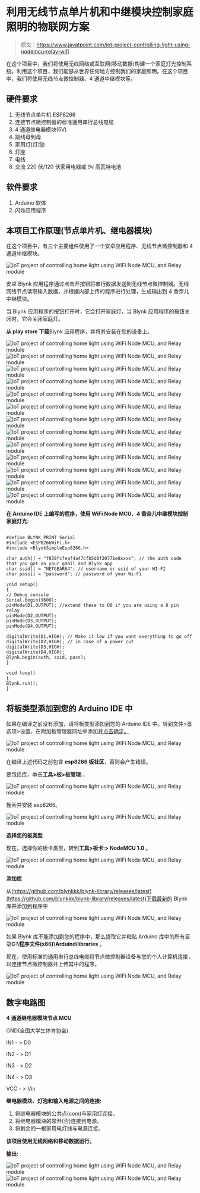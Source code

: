 # 利用无线节点单片机和中继模块控制家庭照明的物联网方案

> 原文：<https://www.javatpoint.com/iot-project-controlling-light-using-nodemcu-relay-wifi>

在这个项目中，我们将使用无线网络或互联网(移动数据)构建一个家庭灯光控制系统。利用这个项目，我们能够从世界任何地方控制我们的家庭照明。在这个项目中，我们将使用无线节点微控制器、4 通道中继模块等。

## 硬件要求

1.  无线节点单片机 ESP8266
2.  连接节点微控制器的标准通用串行总线电缆
3.  4 通道继电器模块(5V)
4.  跳线母到母
5.  家用灯(灯泡)
6.  灯座
7.  电线
8.  交流 220 伏/120 伏家用电器或 9v 高瓦特电池

## 软件要求

1.  Arduino 软体
2.  闪烁应用程序

## 本项目工作原理(节点单片机、继电器模块)

在这个项目中，有三个主要组件使用了一个安卓应用程序、无线节点微控制器和 4 通道中继模块。

![IoT project of controlling home light using WiFi Node MCU, and Relay module](img/9931a1f8b555598fd96e388e73e584fc.png)

安卓 Blynk 应用程序通过点击开按钮将串行数据发送到无线节点微控制器。无线网络节点读取输入数据，并根据内部上传的程序进行处理，生成输出到 4 香奈儿中继模块。

当 Blynk 应用程序的按钮打开时，它会打开家庭灯，当 Blynk 应用程序的按钮关闭时，它会关闭家庭灯。

**从 play store 下载**Blynk 应用程序，并将其安装在您的设备上。

![IoT project of controlling home light using WiFi Node MCU, and Relay module](img/cabb4d5214a4886d7da32ed9850fae81.png) ![IoT project of controlling home light using WiFi Node MCU, and Relay module](img/f21578c0673048c46df538a9d3dfeaa3.png)
![IoT project of controlling home light using WiFi Node MCU, and Relay module](img/b8c194d50800e9927507e17ebdb80696.png) ![IoT project of controlling home light using WiFi Node MCU, and Relay module](img/43810e3a1afe7484e24e38a8222976c8.png)
![IoT project of controlling home light using WiFi Node MCU, and Relay module](img/d08707702c26007ae3b06d93c6737852.png) ![IoT project of controlling home light using WiFi Node MCU, and Relay module](img/14547ab2db56fe4556762d51dc52ef71.png)
![IoT project of controlling home light using WiFi Node MCU, and Relay module](img/22f14100bb7ef613276a3079b306cdcb.png) ![IoT project of controlling home light using WiFi Node MCU, and Relay module](img/b75f69057e44c0e0ca8f71ee9b446797.png)
![IoT project of controlling home light using WiFi Node MCU, and Relay module](img/ef4006fe5ee186b41b9a61646fac8b8b.png) ![IoT project of controlling home light using WiFi Node MCU, and Relay module](img/0638cabc334771adc15eeafb4b09f777.png)
![IoT project of controlling home light using WiFi Node MCU, and Relay module](img/d38a1d6eb88789841c0c493e984f28bc.png) ![IoT project of controlling home light using WiFi Node MCU, and Relay module](img/dd0d281923713fe8367f67508b3fd910.png)
![IoT project of controlling home light using WiFi Node MCU, and Relay module](img/6ef584c6fc44bd2177826fa94f29138d.png)

**在 Arduino IDE 上编写的程序，使用 WiFi Node MCU、4 香奈儿中继模块控制家庭灯光:**

```

#define BLYNK_PRINT Serial
#include <ESP8266WiFi.h>
#include <BlynkSimpleEsp8266.h>

char auth[] = "f839fcfeaf4a47cfb5d0f20771e8xxxx"; // the auth code that you got on your gmail and Blynk app
char ssid[] = "NETGEAR64"; // username or ssid of your WI-FI
char pass[] = "password"; // password of your Wi-Fi

void setup()
{
// Debug console
Serial.begin(9600);
pinMode(D1,OUTPUT); //extend these to D8 if you are using a 8 pin relay
pinMode(D2,OUTPUT);
pinMode(D3,OUTPUT);
pinMode(D4,OUTPUT);

digitalWrite(D1,HIGH); // Make it low if you want everything to go off
digitalWrite(D2,HIGH); // in case of a power cut
digitalWrite(D3,HIGH);
digitalWrite(D4,HIGH);
Blynk.begin(auth, ssid, pass);
}

void loop()
{
Blynk.run();
}

```

## 将板类型添加到您的 Arduino IDE 中

如果在编译之前没有添加，请将板类型添加到您的 Arduino IDE 中。转到文件>首选项>设置，在附加板管理器网址中添加[并点击确定。](http://arduino.esp8266.com/stable/package_esp8266com_index.json)

![IoT project of controlling home light using WiFi Node MCU, and Relay module](img/5512e01109bb86ff2a248dfd23e2aa9a.png)

在编译上述代码之前包含 **esp8266 板社区**，否则会产生错误。

要包括库，单击**工具>板>板管理**...

![IoT project of controlling home light using WiFi Node MCU, and Relay module](img/5765b96938f34236ba097ae9e2eb69a2.png)

搜索并安装 esp8266。

![IoT project of controlling home light using WiFi Node MCU, and Relay module](img/92207c2d771a3a04d4dcf57cde62b768.png)

**选择您的板类型**

现在，选择你的板卡类型，转到**工具>板卡:> NodeMCU 1.0** 。

![IoT project of controlling home light using WiFi Node MCU, and Relay module](img/906c09c0cee4d05d04a6dfa72d71472e.png)

**添加库**

从[https://github.com/blynkkk/blynk-library/releases/latest](https://github.com/blynkkk/blynk-library/releases/latest)下载最新的 Blynk 库并添加到程序中

![IoT project of controlling home light using WiFi Node MCU, and Relay module](img/e571d0feb0a941e2200e7108b66604db.png)

如果 Blynk 库不能添加到您的程序中，那么提取它并粘贴 Arduino 库中的所有目录**C:\程序文件(x86)\Arduino\libraries** 。

现在，使用标准的通用串行总线电缆将节点微控制器设备与您的个人计算机连接，以连接节点微控制器并上传其中的程序。

![IoT project of controlling home light using WiFi Node MCU, and Relay module](img/752d0e88ef24232847a993b892f1256c.png)

## 数字电路图

**4 通道继电器模块节点 MCU**

GND(全国大学生体育协会)

IN1 - > D0

IN2 - > D1

IN3 - > D2

IN4 - > D3

VCC - > Vin

**继电器模块、灯泡和输入电源之间的连接:**

1.  将继电器模块的公共点(com)与家用灯连接。
2.  将继电器模块的常开(否)连接到电源。
3.  将剩余的一根家用电灯线与电源连接。

**该项目使用无线网络和移动数据运行。**

**输出:**

![IoT project of controlling home light using WiFi Node MCU, and Relay module](img/fc40f7b06a0f6739c89882d5b82c6096.png) ![IoT project of controlling home light using WiFi Node MCU, and Relay module](img/56867a11c8a2e8d63f7c380f6c1b0f95.png)